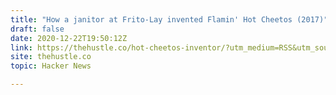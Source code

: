 ```yaml
---
title: "How a janitor at Frito-Lay invented Flamin' Hot Cheetos (2017)"
draft: false
date: 2020-12-22T19:50:12Z
link: https://thehustle.co/hot-cheetos-inventor/?utm_medium=RSS&utm_source=hune
site: thehustle.co
topic: Hacker News  

---
```


